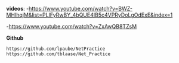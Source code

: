 **videos**:
-https://www.youtube.com/watch?v=BWZ-MHIhqjM&list=PLIFyRwBY_4bQUE4IB5c4VPRyDoLgOdExE&index=1
	
-https://www.youtube.com/watch?v=ZxAwQB8TZsM

**Github**

	https://github.com/lpaube/NetPractice
 	https://github.com/tblaase/Net_Practice
